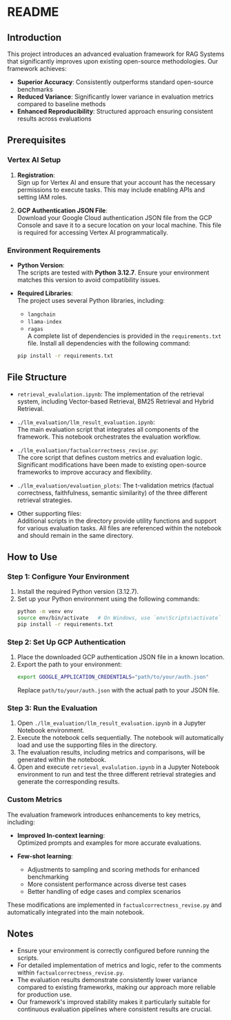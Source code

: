 
# README

## Introduction
This project introduces an advanced evaluation framework for RAG Systems that significantly improves upon existing open-source methodologies. Our framework achieves:

- **Superior Accuracy**: Consistently outperforms standard open-source benchmarks
- **Reduced Variance**: Significantly lower variance in evaluation metrics compared to baseline methods
- **Enhanced Reproducibility**: Structured approach ensuring consistent results across evaluations


## Prerequisites

### Vertex AI Setup
1. **Registration**:  
   Sign up for Vertex AI and ensure that your account has the necessary permissions to execute tasks. This may include enabling APIs and setting IAM roles.

2. **GCP Authentication JSON File**:  
   Download your Google Cloud authentication JSON file from the GCP Console and save it to a secure location on your local machine. This file is required for accessing Vertex AI programmatically.

### Environment Requirements
- **Python Version**:  
   The scripts are tested with **Python 3.12.7**. Ensure your environment matches this version to avoid compatibility issues.

- **Required Libraries**:  
   The project uses several Python libraries, including:
   - `langchain`
   - `llama-index`
   - `ragas`  
   A complete list of dependencies is provided in the `requirements.txt` file. Install all dependencies with the following command:

   ```bash
   pip install -r requirements.txt
   ```

## File Structure

- `retrieval_evalulation.ipynb`:
  The implementation of the retrieval system, including Vector-based Retrieval, BM25 Retrieval and Hybrid Retrieval.

- `./llm_evaluation/llm_result_evaluation.ipynb`:  
   The main evaluation script that integrates all components of the framework. This notebook orchestrates the evaluation workflow.

- `./llm_evaluation/factualcorrectness_revise.py`:  
   The core script that defines custom metrics and evaluation logic. Significant modifications have been made to existing open-source frameworks to improve accuracy and flexibility.

- `./llm_evaluation/evaluation_plots`:
   The t-validation metrics (factual correctness, faithfulness, semantic similarity) of the three different retrieval strategies.

- Other supporting files:  
   Additional scripts in the directory provide utility functions and support for various evaluation tasks. All files are referenced within the notebook and should remain in the same directory.

## How to Use

### Step 1: Configure Your Environment
1. Install the required Python version (3.12.7).
2. Set up your Python environment using the following commands:
   ```bash
   python -m venv env
   source env/bin/activate   # On Windows, use `env\Scripts\activate`
   pip install -r requirements.txt
   ```

### Step 2: Set Up GCP Authentication
1. Place the downloaded GCP authentication JSON file in a known location.
2. Export the path to your environment:
   ```bash
   export GOOGLE_APPLICATION_CREDENTIALS="path/to/your/auth.json"
   ```
   Replace `path/to/your/auth.json` with the actual path to your JSON file.

### Step 3: Run the Evaluation
1. Open `./llm_evaluation/llm_result_evaluation.ipynb` in a Jupyter Notebook environment.
2. Execute the notebook cells sequentially. The notebook will automatically load and use the supporting files in the directory.
3. The evaluation results, including metrics and comparisons, will be generated within the notebook.
4. Open and execute `retrieval_evalulation.ipynb` in a Jupyter Notebook environment to run and test the three different retrieval strategies and generate the corresponding results.

### Custom Metrics
The evaluation framework introduces enhancements to key metrics, including:
- **Improved In-context learning**:  
   Optimized prompts and examples for more accurate evaluations.

- **Few-shot learning**:  
   - Adjustments to sampling and scoring methods for enhanced benchmarking
   - More consistent performance across diverse test cases
   - Better handling of edge cases and complex scenarios

These modifications are implemented in `factualcorrectness_revise.py` and automatically integrated into the main notebook.

## Notes
- Ensure your environment is correctly configured before running the scripts.
- For detailed implementation of metrics and logic, refer to the comments within `factualcorrectness_revise.py`.
- The evaluation results demonstrate consistently lower variance compared to existing frameworks, making our approach more reliable for production use.
- Our framework's improved stability makes it particularly suitable for continuous evaluation pipelines where consistent results are crucial.
